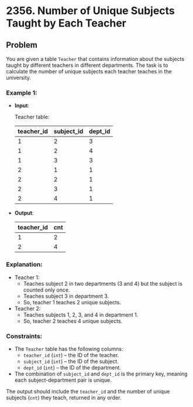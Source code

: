 # 2356. Number of Unique Subjects Taught by Each Teacher

## Problem

You are given a table `Teacher` that contains information about the subjects taught by different teachers in different departments. The task is to calculate the number of unique subjects each teacher teaches in the university.

### Example 1:

- **Input**:

  Teacher table:

  | teacher_id | subject_id | dept_id |
  |------------|------------|---------|
  | 1          | 2          | 3       |
  | 1          | 2          | 4       |
  | 1          | 3          | 3       |
  | 2          | 1          | 1       |
  | 2          | 2          | 1       |
  | 2          | 3          | 1       |
  | 2          | 4          | 1       |

- **Output**:

  | teacher_id | cnt |
  |------------|-----|
  | 1          | 2   |
  | 2          | 4   |

### Explanation:

- Teacher 1:
  - Teaches subject 2 in two departments (3 and 4) but the subject is counted only once.
  - Teaches subject 3 in department 3.
  - So, teacher 1 teaches 2 unique subjects.
- Teacher 2:
  - Teaches subjects 1, 2, 3, and 4 in department 1.
  - So, teacher 2 teaches 4 unique subjects.

### Constraints:

- The `Teacher` table has the following columns:
  - `teacher_id` (`int`) – the ID of the teacher.
  - `subject_id` (`int`) – the ID of the subject.
  - `dept_id` (`int`) – the ID of the department.
- The combination of `subject_id` and `dept_id` is the primary key, meaning each subject-department pair is unique.

The output should include the `teacher_id` and the number of unique subjects (`cnt`) they teach, returned in any order.
